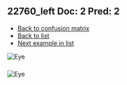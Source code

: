 ## 22760_left Doc: 2 Pred: 2
- [Back to confusion matrix](https://github.com/juliandewit/kaggle_retinopathy/blob/master/matrix.md)
- [Back to list](https://github.com/juliandewit/kaggle_retinopathy/blob/master/lists/22/list.md)
- [Next example in list](https://github.com/juliandewit/kaggle_retinopathy/blob/master/lists/22/22/22828_left.md)

![Eye](https://retinopaty.blob.core.windows.net/size1024/22760_left_2.jpeg)

### 

![Eye]()
